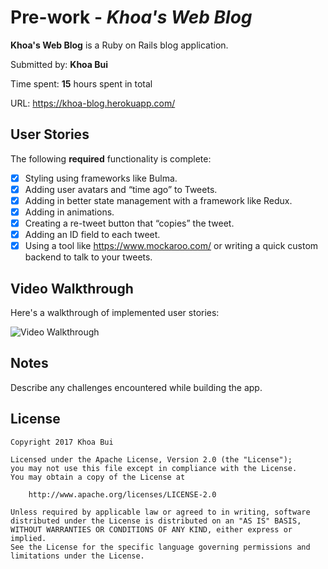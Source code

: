 # Pre-work - *Khoa's Web Blog*

**Khoa's Web Blog** is a Ruby on Rails blog application.

Submitted by: **Khoa Bui**

Time spent: **15** hours spent in total

URL: https://khoa-blog.herokuapp.com/

## User Stories

The following **required** functionality is complete:

* [x] Styling using frameworks like Bulma.
* [x] Adding user avatars and “time ago” to Tweets.
* [x] Adding in better state management with a framework like Redux.
* [x] Adding in animations.
* [x] Creating a re-tweet button that “copies” the tweet.
* [x] Adding an ID field to each tweet.
* [x] Using a tool like https://www.mockaroo.com/ or writing a quick custom backend to talk to your tweets.

## Video Walkthrough 

Here's a walkthrough of implemented user stories:

![Video Walkthrough](http://i.imgur.com/dHQ9dll.gif)

## Notes

Describe any challenges encountered while building the app.

## License

    Copyright 2017 Khoa Bui

    Licensed under the Apache License, Version 2.0 (the "License");
    you may not use this file except in compliance with the License.
    You may obtain a copy of the License at

        http://www.apache.org/licenses/LICENSE-2.0

    Unless required by applicable law or agreed to in writing, software
    distributed under the License is distributed on an "AS IS" BASIS,
    WITHOUT WARRANTIES OR CONDITIONS OF ANY KIND, either express or implied.
    See the License for the specific language governing permissions and
    limitations under the License.
